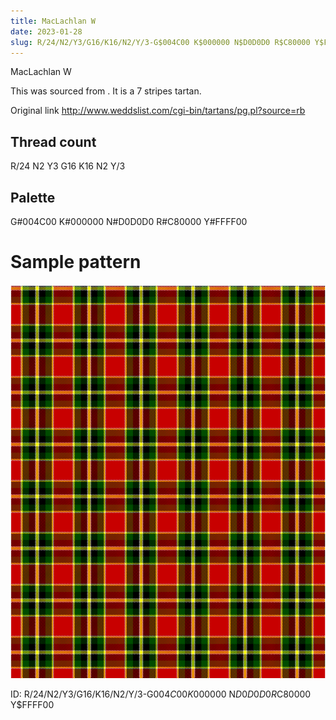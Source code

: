 ```yaml
---
title: MacLachlan W
date: 2023-01-28
slug: R/24/N2/Y3/G16/K16/N2/Y/3-G$004C00 K$000000 N$D0D0D0 R$C80000 Y$FFFF00
---
```

MacLachlan W

This was sourced from <no value>.  It is a 7 stripes tartan.

Original link http://www.weddslist.com/cgi-bin/tartans/pg.pl?source=rb

## Thread count
R/24 N2 Y3 G16 K16 N2 Y/3

## Palette
G#004C00 K#000000 N#D0D0D0 R#C80000 Y#FFFF00

# Sample pattern

![Tartan detail](tartan.png "R/24 N2 Y3 G16 K16 N2 Y/3 tartan")

ID: R/24/N2/Y3/G16/K16/N2/Y/3-G$004C00 K$000000 N$D0D0D0 R$C80000 Y$FFFF00